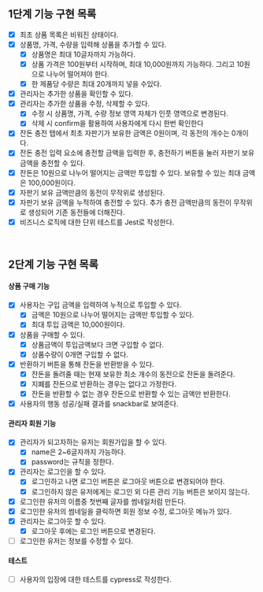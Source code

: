 ## 1단계 기능 구현 목록

- [x] 최초 상품 목록은 비워진 상태이다.
- [x] 상품명, 가격, 수량을 입력해 상품을 추가할 수 있다.
  - [x] 상품명은 최대 10글자까지 가능하다.
  - [x] 상품 가격은 100원부터 시작하며, 최대 10,000원까지 가능하다. 그리고 10원으로 나누어 떨어져야 한다.
  - [x] 한 제품당 수량은 최대 20개까지 넣을 수있다.
- [x] 관리자는 추가한 상품을 확인할 수 있다.
- [x] 관리자는 추가한 상품을 수정, 삭제할 수 있다.
  - [x] 수정 시 상품명, 가격, 수량 정보 영역 자체가 인풋 영역으로 변경된다.
  - [x] 삭제 시 confirm을 활용하여 사용자에게 다시 한번 확인한다
- [x] 잔돈 충전 탭에서 최초 자판기가 보유한 금액은 0원이며, 각 동전의 개수는 0개이다.
- [x] 잔돈 충전 입력 요소에 충전할 금액을 입력한 후, 충전하기 버튼을 눌러 자판기 보유 금액을 충전할 수 있다.
- [x] 잔돈은 10원으로 나누어 떨어지는 금액만 투입할 수 있다. 보유할 수 있는 최대 금액은 100,000원이다.
- [x] 자판기 보유 금액만큼의 동전이 무작위로 생성된다.
- [x] 자판기 보유 금액을 누적하여 충전할 수 있다. 추가 충전 금액만큼의 동전이 무작위로 생성되어 기존 동전들에 더해진다.
- [x] 비즈니스 로직에 대한 단위 테스트를 Jest로 작성한다.

<br>

## 2단계 기능 구현 목록

#### 상품 구매 기능

- [x] 사용자는 구입 금액을 입력하여 누적으로 투입할 수 있다.
  - [x] 금액은 10원으로 나누어 떨어지는 금액만 투입할 수 있다.
  - [x] 최대 투입 금액은 10,000원이다.
- [x] 상품을 구매할 수 있다.
  - [x] 상품금액이 투입금액보다 크면 구입할 수 없다.
  - [x] 상품수량이 0개면 구입할 수 없다.
- [x] 반환하기 버튼을 통해 잔돈을 반환받을 수 있다.
  - [x] 잔돈을 돌려줄 때는 현재 보유한 최소 개수의 동전으로 잔돈을 돌려준다.
  - [x] 지폐를 잔돈으로 반환하는 경우는 없다고 가정한다.
  - [x] 잔돈을 반환할 수 없는 경우 잔돈으로 반환할 수 있는 금액만 반환한다.
- [x] 사용자의 행동 성공/실패 결과를 snackbar로 보여준다.

#### 관리자 회원 기능

- [x] 관리자가 되고자하는 유저는 회원가입을 할 수 있다.
  - [x] name은 2~6글자까지 가능하다.
  - [x] password는 규칙을 정한다.
- [x] 관리자는 로그인을 할 수 있다.
  - [x] 로그인하고 나면 로그인 버튼은 로그아웃 버튼으로 변경되어야 한다.
  - [x] 로그인하지 않은 유저에게는 로그인 외 다른 관리 기능 버튼은 보이지 않는다.
- [x] 로그인한 유저의 이름중 첫번째 글자를 썸네일처럼 만든다.
- [x] 로그인한 유저의 썸네일을 클릭하면 회원 정보 수정, 로그아웃 메뉴가 있다.
- [x] 관리자는 로그아웃 할 수 있다.
  - [x] 로그아웃 후에는 로그인 버튼으로 변경된다.
- [ ] 로그인한 유저는 정보를 수정할 수 있다.

#### 테스트

- [ ] 사용자의 입장에 대한 테스트를 cypress로 작성한다.
